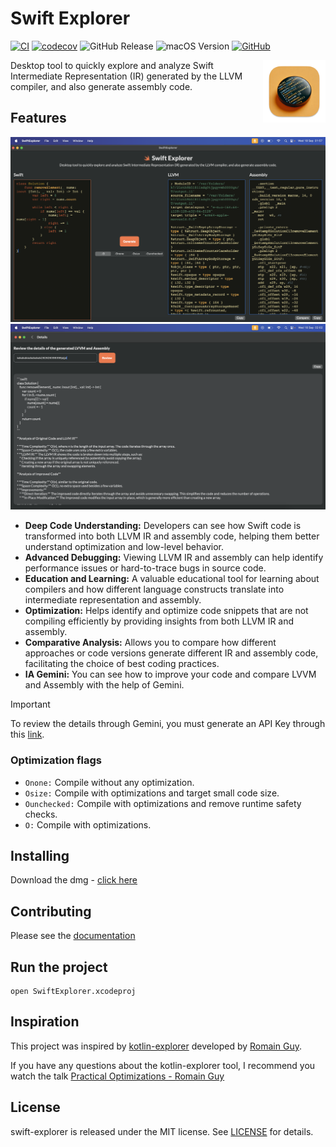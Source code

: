 # Swift Explorer

[![CI](https://github.com/heroesofcode/swift-explorer/actions/workflows/CI.yml/badge.svg)](https://github.com/heroesofcode/swift-explorer/actions/workflows/CI.yml)
[![codecov](https://codecov.io/gh/heroesofcode/swift-explorer/graph/badge.svg?token=gUGYi5D9Ga)](https://codecov.io/gh/heroesofcode/swift-explorer)
![GitHub Release](https://img.shields.io/github/v/release/heroesofcode/swift-explorer)
![macOS Version](https://img.shields.io/badge/macOS-14.0+-orange.svg)
[![GitHub](https://img.shields.io/github/license/heroesofcode/swift-explorer)](https://github.com/heroesofcode/swift-explorer/blob/main/LICENSE)

<img src="https://github.com/heroesofcode/swift-explorer/blob/main/SwiftExplorer/Assets.xcassets/AppIcon.appiconset/1024-mac.png?raw=true" align="right" width="100" height="100" />

Desktop tool to quickly explore and analyze Swift Intermediate Representation (IR) generated by the LLVM compiler, and also generate assembly code.

## Features

<img src="https://github.com/heroesofcode/swift-explorer/blob/main/Assets/screen1.png?raw=true">

<img src="https://github.com/heroesofcode/swift-explorer/blob/main/Assets/screen2.png?raw=true">

- <b>Deep Code Understanding:</b> Developers can see how Swift code is transformed into both LLVM IR and assembly code, helping them better understand optimization and low-level behavior.
- <b>Advanced Debugging:</b> Viewing LLVM IR and assembly can help identify performance issues or hard-to-trace bugs in source code.
- <b>Education and Learning:</b> A valuable educational tool for learning about compilers and how different language constructs translate into intermediate representation and assembly.
- <b>Optimization:</b> Helps identify and optimize code snippets that are not compiling efficiently by providing insights from both LLVM IR and assembly.
- <b>Comparative Analysis:</b> Allows you to compare how different approaches or code versions generate different IR and assembly code, facilitating the choice of best coding practices.
- <b>IA Gemini:</b> You can see how to improve your code and compare LVVM and Assembly with the help of Gemini.

> [!IMPORTANT]
> To review the details through Gemini, you must generate an API Key through this [link](https://aistudio.google.com/app/apikey).

### Optimization flags

- `Onone:` Compile without any optimization.
- `Osize:` Compile with optimizations and target small code size.
- `Ounchecked:` Compile with optimizations and remove runtime safety checks.
- `O:` Compile with optimizations.

## Installing

Download the dmg - [click here](https://github.com/heroesofcode/swift-explorer/releases/download/1.8.0/SwiftExplorer.dmg)

## Contributing

Please see the [documentation](https://github.com/heroesofcode/swift-explorer/blob/main/CONTRIBUTING.md)

## Run the project

```
open SwiftExplorer.xcodeproj
```

## Inspiration

This project was inspired by [kotlin-explorer](https://github.com/romainguy/kotlin-explorer) developed by [Romain Guy](https://github.com/romainguy).

If you have any questions about the kotlin-explorer tool, I recommend you watch the talk [Practical Optimizations - Romain Guy](https://www.youtube.com/watch?v=5cxw_fdpnoA&list=PLn7H9CUCuXAtxPltq2mEHc_Wbgckrd4B-)

## License

swift-explorer is released under the MIT license. See [LICENSE](https://github.com/heroesofcode/swift-explorer/blob/main/LICENSE) for details.

